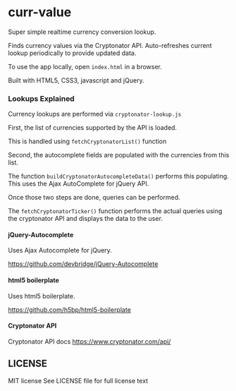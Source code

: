 # curr-value
Super simple realtime currency conversion lookup.

Finds currency values via the Cryptonator API.
Auto-refreshes current lookup periodically
to provide updated data.

To use the app locally, open `index.html` in a browser.

Built with HTML5, CSS3, javascript and jQuery.

### Lookups Explained

Currency lookups are performed via
`cryptonator-lookup.js`

First, the list of currencies
supported by the API is loaded.

This is handled using
`fetchCryptonatorList()` function

Second, the autocomplete fields are populated
with the currencies from this list.


The function
`buildCryptonatorAutocompleteData()`
performs this populating. This uses
the Ajax AutoComplete for jQuery API.

Once those two steps are done,
queries can be performed.

The `fetchCryptonatorTicker()`
function performs the actual queries
using the cryptonator API and displays
the data to the user.


#### jQuery-Autocomplete

Uses Ajax Autocomplete for jQuery.

https://github.com/devbridge/jQuery-Autocomplete

#### html5 boilerplate

Uses html5 boilerplate.

https://github.com/h5bp/html5-boilerplate

#### Cryptonator API

Cryptonator API docs
https://www.cryptonator.com/api/

## LICENSE

MIT license
See LICENSE file for full license text
